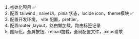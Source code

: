 1. 初始化项目 ✅
1. 配置 tailwind  , naiveUi，pinia 状态，lucide icon，theme模块 ✅
1. 配置开发环境， vite 配置，prettier，
1. 配置router ,layout，路由懒加载，路由标签记录  
1. 国际化，全屏按钮，reload加载，全局配置文件，axios请求

